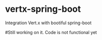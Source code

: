 # vertx-spring-boot
Integration Vert.x with bootiful spring-boot

#Still working on it. Code is not functional yet

